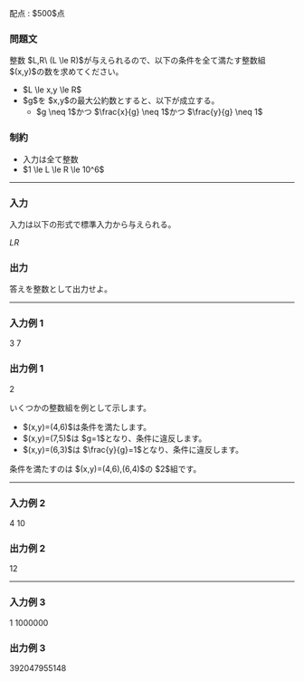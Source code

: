 
<div>

<span>

<span>

<p>
配点 : $500$点
</p>

<div>

<section>

### **問題文**

<p>
整数 $L,R\ (L \le R)$が与えられるので、以下の条件を全て満たす整数組 $(x,y)$の数を求めてください。
</p>

<ul>

<li>
$L \le x,y \le R$
</li>

<li>
$g$を $x,y$の最大公約数とすると、以下が成立する。
<ul>

<li>
$g \neq 1$かつ $\frac{x}{g} \neq 1$かつ $\frac{y}{g} \neq 1$
</li>

</ul>

</li>

</ul>

</section>

</div>

<div>

<section>

### **制約**

<ul>

<li>
入力は全て整数
</li>

<li>
$1 \le L \le R \le 10^6$
</li>

</ul>

</section>

</div>

---

<div>

<div>

<section>

### **入力**

<p>
入力は以下の形式で標準入力から与えられる。
</p>

<div>

$L$$R$
</div>

</section>

</div>

<div>

<section>

### **出力**

<p>
答えを整数として出力せよ。
</p>

</section>

</div>

</div>

---

<div>

<section>

### **入力例 1**

<div>

3 7

</div>

</section>

</div>

<div>

<section>

### **出力例 1**

<div>

2

</div>

<p>
いくつかの整数組を例として示します。
</p>

<ul>

<li>
$(x,y)=(4,6)$は条件を満たします。
</li>

<li>
$(x,y)=(7,5)$は $g=1$となり、条件に違反します。
</li>

<li>
$(x,y)=(6,3)$は $\frac{y}{g}=1$となり、条件に違反します。
</li>

</ul>

<p>
条件を満たすのは $(x,y)=(4,6),(6,4)$の $2$組です。
</p>

</section>

</div>

---

<div>

<section>

### **入力例 2**

<div>

4 10

</div>

</section>

</div>

<div>

<section>

### **出力例 2**

<div>

12

</div>

</section>

</div>

---

<div>

<section>

### **入力例 3**

<div>

1 1000000

</div>

</section>

</div>

<div>

<section>

### **出力例 3**

<div>

392047955148

</div>

</section>

</div>

</span>

</span>

</div>
